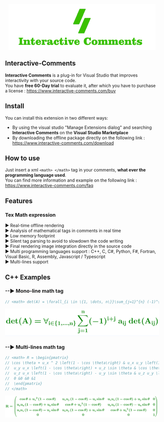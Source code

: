 <a href="https://www.interactive-comments.com">                               
<p align="center">
    <img src="./images/Logo.png" alt="Interactive-Comments logo banner"/>
</p>
</a>

## Interactive-Comments
**Interactive Comments** is a plug-in for Visual Studio that improves interactivity with your source code.  
You have **free 60-Day trial** to evaluate it, after which you have to purchase a license : https://www.interactive-comments.com/buy

## Install

You can install this extension in two different ways:
- By using the visual studio "Manage Extensions dialog" and searching **Interactive Comments** on the **Visual Studio Marketplace**
- By downloading the offline package directly on the following link : https://www.interactive-comments.com/download

## How to use
Just insert a xml `<math> </math>` tag in your comments, **what ever the programming language used**.  
You can find more information and example on the following link : https://www.interactive-comments.com/faq

## Features
### Tex Math expression 
&#9658; Real-time offline rendering  
&#9658; Analysis of mathematical tags in comments in real time  
&#9658; Low memory footprint  
&#9658; Silent tag parsing to avoid to slowdown the code writing   
&#9658; Final rendering image integration directly in the source code  
&#9658; Multi programming languages support : C++, C, C#, Python, F#, Fortran, Visual Basic, R, Assembly, Javascript / Typescript  
&#9658; Multi-lines support  

## C++ Examples
### --&#9658; Mono-line math tag
```cpp
// <math> det(A) = \forall_{i \in \{1, \dots, n\}}\sum_{j=1}^{n} (-1)^{i+j}\hspace{.3em}a_{ij} \hspace{.3em}det(A_{ij}) </math>
```

<a href="#">
<p align="center">
    <img src="./images/Image1.png" alt="Image1"/>
</p>
</a>

### --&#9658; Multi-lines math tag
```cpp
// <math> R = \begin{pmatrix} 
// \cos \theta + u_x ^ 2 \left(1 - \cos \theta\right) & u_x u_y \left(1 - \cos \theta\right) - u_z \sin \theta & u_x u_z \left(1 - \cos \theta\right) + u_y \sin \theta & 0\\
//	u_y u_x \left(1 - \cos \theta\right) + u_z \sin \theta & \cos \theta + u_y ^ 2\left(1 - \cos \theta\right) & u_y u_z \left(1 - \cos \theta\right) - u_x \sin \theta & 0\\
//	u_z u_x \left(1 - \cos \theta\right) - u_y \sin \theta & u_z u_y \left(1 - \cos \theta\right) + u_x \sin \theta & \cos \theta + u_z ^ 2\left(1 - \cos \theta\right) & 0\\
//	0 &0 &0 &1
//	\end{pmatrix}
// </math>
```
    
<a href="#">
<p align="center">
    <img src="./images/Image2.png" alt="Image2"/>
</p>
</a>
